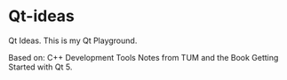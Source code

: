 # Qt-ideas
Qt Ideas. This is my Qt Playground.

Based on: C++ Development Tools Notes from TUM and the Book Getting Started with Qt 5.